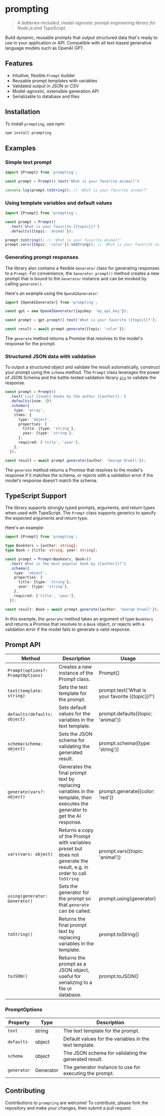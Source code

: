 # prompting

> *A batteries-included, model-agnostic prompt engineering library for Node.js and TypeScript.*

Build dynamic, reusable prompts that output structured data that's ready to use in your application or API. Compatible with all text-based generative language models such as OpenAI GPT.

## Features

* Intuitive, flexible `Prompt` builder
* Reusable prompt templates with variables
* Validated output in JSON or CSV
* Model-agnostic, extensible generation API
* Serializable to database and files

## Installation

To install `prompting`, use npm:

```bash
npm install prompting
```

## Examples

### Simple text prompt

```typescript
import {Prompt} from 'prompting';

const prompt = Prompt().text('What is your favorite animal?')

console.log(prompt.toString(); // 'What is your favorite animal?'
```

### Using template variables and default values

```typescript
import {Prompt} from 'prompting';

const prompt = Prompt()
  .text('What is your favorite {{topic}}?')
  .defaults({topic: 'animal'});

prompt.toString(); // 'What is your favorite animal?'
prompt.vars({topic: 'color'}).toString(); // 'What is your favorite color?'
```

### Generating prompt responses

The library also contains a flexible `Generator` class for generating responses to a `Prompt`. For convenience, the `Generator.prompt()` method creates a new prompt that is bound to the `Generator` instance and can be invoked by calling `generate()`.

Here's an example using the `OpenAIGenerator`:

```typescript
import {OpenAIGenerator} from 'prompting';

const gpt = new OpenAIGenerator({apiKey: 'my_api_key'});

const prompt = gpt.prompt().text('What is your favorite {{topic}}?');

const result = await prompt.generate({topic: 'color'});
```

The `generate` method returns a Promise that resolves to the model's response for the prompt.

### Structured JSON data with validation

To output a structured object and validate the result automatically, construct your prompt using the `schema` method. The `Prompt` class leverages the power of JSON Schema and the battle-tested validation library [`ajv`](https://ajv.js.org/) to validate the response.

```typescript
const prompt = Prompt()
  .text('List {{num}} books by the author {{author}}.')
  .defaults({num: 3})
  .schema({
    type: 'array',
    items: {
      type: 'object',
      properties: {
        title: {type: 'string'},
        year: {type: 'string'},
      },
      required: ['title', 'year'],
    },
  });

const result = await prompt.generate({author: 'George Orwell'});
```

The `generate` method returns a Promise that resolves to the model's response if it matches the schema, or rejects with a validation error if the model's response doesn't match the schema.

## TypeScript Support

The library supports strongly typed prompts, arguments, and return types when used with TypeScript. The `Prompt` class supports generics to specify the expected arguments and return type.

Here's an example:

```typescript
import {Prompt} from 'prompting';

type BookVars = {author: string};
type Book = {title: string, year: string};

const prompt = Prompt<BookVars, Book>()
  .text('What is the most popular book by {{author}}?')
  .schema({
    type: 'object',
    properties: {
      title: {type: 'string'},
      year: {type: 'string'},
    },
    required: ['title', 'year'],
  });

const result: Book = await prompt.generate({author: 'George Orwell'});
```

In this example, the `generate` method takes an argument of type `BookVars` and returns a Promise that resolves to a `Book` object, or rejects with a validation error if the model fails to generate a valid response.

## Prompt API

| Method | Description | Usage
| --- | --- | ---
| `Prompt(options?: PromptOptions)` | Creates a new instance of the Prompt class. | Prompt()
| `text(template: string)` | Sets the text template for the prompt. | prompt.text('What is your favorite {{topic}}?')
| `defaults(defaults: object)` | Sets default values for the variables in the text template. | prompt.defaults({topic: 'animal'})
| `schema(schema: object)` | Sets the JSON schema for validating the generated result. | prompt.schema({type: 'string'})
| `generate(vars?: object)` | Generates the final prompt text by replacing variables in the template, then executes the generator to get the AI response. | prompt.generate({color: 'red'})
| `vars(vars: object)` | Returns a copy of the Prompt with variables preset but does not generate the result, e.g. in order to call `toString` | prompt.vars({topic: 'animal'})
| `using(generator: Generator)` | Sets the generator for the prompt so that `generate` can be called. | prompt.using(generator)
| `toString()` | Returns the final prompt text by replacing variables in the template. | prompt.toString()
| `toJSON()` | Returns the prompt as a JSON object, useful for serializing to a file or database. | prompt.toJSON()

### PromptOptions

| Property | Type | Description
| --- | --- | ---
| `text` | string | The text template for the prompt.
| `defaults` | object | Default values for the variables in the text template.
| `schema` | object | The JSON schema for validating the generated result.
| `generator` | Generator | The generator instance to use for executing the prompt.

## Contributing

Contributions to `prompting` are welcome! To contribute, please fork the repository and make your changes, then submit a pull request.
